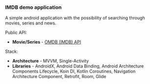 ### IMDB demo application

A simple android application with the possibility of searching through movies, series and news.

Public API:
- **Movie/Series** - [OMDB (IMDB) API](https://www.omdbapi.com/ "OMDB API")

Stack:
- **Architecture** - MVVM, Single-Activity
- **Libraries** - AndroidX, Android Data Binding, Android Architecture Components Lifecycle, Koin DI, Kotlin Coroutines, Navigation Architecture Component, Retrofit, Room, Glide